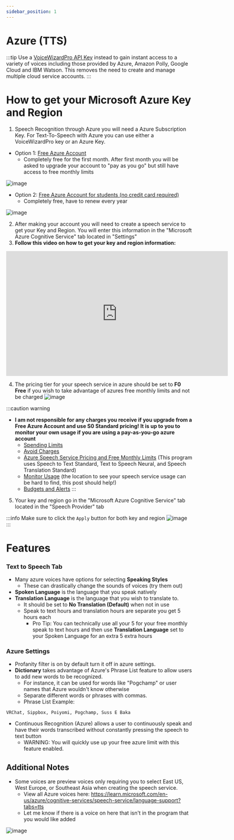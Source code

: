 ```yaml
---
sidebar_position: 1
---
```

# Azure (TTS)
:::tip
Use a [VoiceWizardPro API Key](/docs/VoiceWizardPro/GetVoiceWizardPro) instead to gain instant access to a variety of voices including those provided by Azure, Amazon Polly, Google Cloud and IBM Watson. This removes the need to create and manage multiple cloud service accounts.
:::


# How to get your Microsoft Azure Key and Region
1. Speech Recognition through Azure you will need a Azure Subscription Key. For Text-To-Speech with Azure you can use either a VoiceWizardPro key or an Azure Key.
- Option 1: [Free Azure Account](https://azure.microsoft.com/en-us/free/)<br /> 
    - Completely free for the first month. After first month you will be asked to upgrade your account to "pay as you go" but still have access to free monthly limits

![image](https://user-images.githubusercontent.com/101527472/226205975-0f43ff0b-b56e-4ad7-a419-0439c4d8e554.png)



 - Option 2: [Free Azure Account for students (no credit card required)](https://azure.microsoft.com/en-us/free/students/) 
    - Completely free, have to renew every year
 
![image](https://user-images.githubusercontent.com/101527472/226205997-72b07053-8e46-4a6d-9548-d3906babaf7e.png)



2. After making your account you will need to create a speech service to get your Key and Region. You will enter this information in the "Microsoft Azure Cognitive Service" tab located in "Settings" <br />
3. **Follow this video on how to get your key and region information:**<br />


<iframe width="600px" height="338px" src="https://www.youtube.com/embed/dl0amatX5zs?si=LT4Z1khWboiVH_yV&amp;clip=Ugkxe7HlljnV9iwlI7AnAOx6YJSDus7K1GZF&amp;clipt=EM2_ARi8ygQ" title="YouTube video player" frameborder="0" allow="accelerometer; autoplay; clipboard-write; encrypted-media; gyroscope; picture-in-picture; web-share" allowfullscreen></iframe>


4. The pricing tier for your speech service in azure should be set to **F0 Free** if you wish to take advantage of azures free monthly limits and not be charged
![image](https://user-images.githubusercontent.com/101527472/207149853-6b4a3492-01d3-44c5-94b7-ddddab7bb43c.png)

:::caution warning
- **I am not responsible for any charges you receive if you upgrade from a Free Azure Account and use S0 Standard pricing! It is up to you to monitor your own usage if you are using a pay-as-you-go azure account** <br />
   - [Spending Limits](https://docs.microsoft.com/en-us/azure/cost-management-billing/manage/spending-limit)  <br />
   - [Avoid Charges](https://docs.microsoft.com/en-us/azure/cost-management-billing/manage/avoid-charges-free-account) <br />
   - [Azure Speech Service Pricing and Free Monthly Limits](https://azure.microsoft.com/en-us/pricing/details/cognitive-services/speech-services/) 
(This program uses Speech to Text Standard, Text to Speech Neural, and Speech Translation Standard)
   - [Monitor Usage](https://docs.microsoft.com/en-us/answers/questions/643390/how-to-see-text-to-speech-usage.html) (the location to see your speech service usage can be hard to find, this post should help!)
   - [Budgets and Alerts](https://docs.microsoft.com/en-us/azure/cost-management-billing/costs/cost-mgt-alerts-monitor-usage-spending?WT.mc_id=Portal-Microsoft_Azure_CostManagement)
:::

5.  Your key and region go in the "Microsoft Azure Cognitive Service" tab located in the "Speech Provider" tab

:::info
Make sure to click the ``Apply`` button for both key and region
![image](https://user-images.githubusercontent.com/101527472/226206371-89b04ca0-f94c-4e6b-92e3-c4877c0f67c5.png)
:::




# Features 

### Text to Speech Tab
- Many azure voices have options for selecting **Speaking Styles**
    - These can drastically change the sounds of voices (try them out)
- **Spoken Language** is the language that you speak natively 
- **Translation Language** is the language that you wish to translate to.
    - It should be set to **No Translation (Default)** when not in use
    - Speak to text hours and translation hours are separate you get 5 hours each
        - Pro Tip: You can technically use all your 5 for your free monthly speak to text hours and then use **Translation Language** set to your Spoken Language for an extra 5 extra hours
### Azure Settings
- Profanity filter is on by default turn it off in azure settings.
- **Dictionary** takes advantage of Azure's Phrase List feature to allow users to add new words to be recognized.
    - For instance, it can be used for words like "Pogchamp" or user names that Azure wouldn't know otherwise
    - Separate different words or phrases with commas.
    - Phrase List Example:
```
VRChat, Sippbox, Poiyomi, Pogchamp, Suss E Baka
```
- Continuous Recognition (Azure) allows a user to continuously speak and have their words transcribed without constantly pressing the speech to text button
    - WARNING: You will quickly use up your free azure limit with this feature enabled.
## Additional Notes
- Some voices are preview voices only requiring you to select East US, West Europe, or Southeast Asia when creating the speech service.
    - View all Azure voices here: https://learn.microsoft.com/en-us/azure/cognitive-services/speech-service/language-support?tabs=tts
    - Let me know if there is a voice on here that isn't in the program that you would like added

![image](https://user-images.githubusercontent.com/101527472/229010930-7406177b-393f-469c-81a0-e53d3f60b025.png)

